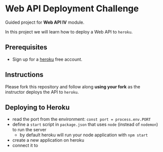 # Web API Deployment Challenge

Guided project for **Web API IV** module.

In this project we will learn how to deploy a Web API to `heroku`.

## Prerequisites

- Sign up for a [heroku](https://www.heroku.com/) free account.

## Instructions

Please fork this repository and follow along **using your fork** as the instructor deploys the API to `heroku`.

## Deploying to Heroku
- read the port from the environment: `const port = process.env.PORT`
- define a `start` script in `package.json` that uses `node` (instead of `nodemon`) to run the server
    - by default heroku will run your node application with `npm start`
- create a new application on heroku
- connect it to 
